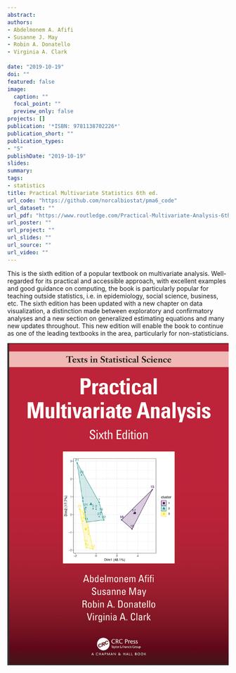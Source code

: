 ```yaml
---
abstract: 
authors:
- Abdelmonem A. Afifi
- Susanne J. May
- Robin A. Donatello
- Virginia A. Clark

date: "2019-10-19"
doi: ""
featured: false
image: 
  caption: ""
  focal_point: ""
  preview_only: false
projects: []
publication: '*ISBN: 9781138702226*'
publication_short: ""
publication_types:
- "5"
publishDate: "2019-10-19"
slides: 
summary: 
tags:
- statistics
title: Practical Multivariate Statistics 6th ed.
url_code: "https://github.com/norcalbiostat/pma6_code"
url_dataset: ""
url_pdf: "https://www.routledge.com/Practical-Multivariate-Analysis-6th-Edition/Afifi-May-Donatello-Clark/p/book/9781138702226"
url_poster: ""
url_project: ""
url_slides: ""
url_source: ""
url_video: ""
---
```


This is the sixth edition of a popular textbook on multivariate analysis. Well-regarded for its practical and accessible approach, with excellent examples and good guidance on computing, the book is particularly popular for teaching outside statistics, i.e. in epidemiology, social science, business, etc. The sixth edition has been updated with a new chapter on data visualization, a distinction made between exploratory and confirmatory analyses and a new section on generalized estimating equations and many new updates throughout. This new edition will enable the book to continue as one of the leading textbooks in the area, particularly for non-statisticians.

![book cover](book_cover.png)